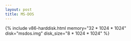 ```yaml
---
layout: post
title: MS-DOS
---
```

{% include v86-harddisk.html memory="32 * 1024 * 1024" disk="msdos.img" disk_size="8 * 1024 * 1024" %}